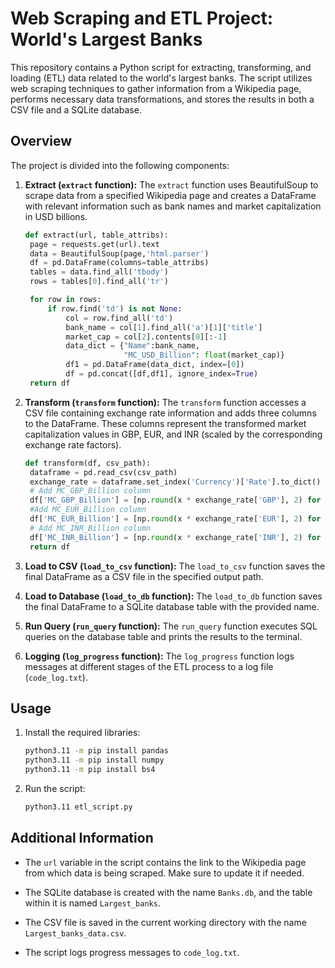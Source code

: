 # Web Scraping and ETL Project: World's Largest Banks

This repository contains a Python script for extracting, transforming, and loading (ETL) data related to the world's largest banks. The script utilizes web scraping techniques to gather information from a Wikipedia page, performs necessary data transformations, and stores the results in both a CSV file and a SQLite database.

## Overview

The project is divided into the following components:

1. **Extract (`extract` function):** The `extract` function uses BeautifulSoup to scrape data from a specified Wikipedia page and creates a DataFrame with relevant information such as bank names and market capitalization in USD billions.

   ```python
   def extract(url, table_attribs):
    page = requests.get(url).text
    data = BeautifulSoup(page,'html.parser')
    df = pd.DataFrame(columns=table_attribs)
    tables = data.find_all('tbody')
    rows = tables[0].find_all('tr')

    for row in rows:
        if row.find('td') is not None:
            col = row.find_all('td')
            bank_name = col[1].find_all('a')[1]['title']
            market_cap = col[2].contents[0][:-1]
            data_dict = {"Name":bank_name,
                         "MC_USD_Billion": float(market_cap)}
            df1 = pd.DataFrame(data_dict, index=[0])
            df = pd.concat([df,df1], ignore_index=True)
    return df

   ```

3. **Transform (`transform` function):** The `transform` function accesses a CSV file containing exchange rate information and adds three columns to the DataFrame. These columns represent the transformed market capitalization values in GBP, EUR, and INR (scaled by the corresponding exchange rate factors).

   ```python
   def transform(df, csv_path):
    dataframe = pd.read_csv(csv_path)
    exchange_rate = dataframe.set_index('Currency')['Rate'].to_dict()
    # Add MC_GBP_Billion column
    df['MC_GBP_Billion'] = [np.round(x * exchange_rate['GBP'], 2) for x in df['MC_USD_Billion']]
    #Add MC_EUR_Billion column
    df['MC_EUR_Billion'] = [np.round(x * exchange_rate['EUR'], 2) for x in df['MC_USD_Billion']]
    # Add MC_INR_Billion column
    df['MC_INR_Billion'] = [np.round(x * exchange_rate['INR'], 2) for x in df['MC_USD_Billion']]
    return df
   ```

5. **Load to CSV (`load_to_csv` function):** The `load_to_csv` function saves the final DataFrame as a CSV file in the specified output path.

6. **Load to Database (`load_to_db` function):** The `load_to_db` function saves the final DataFrame to a SQLite database table with the provided name.

7. **Run Query (`run_query` function):** The `run_query` function executes SQL queries on the database table and prints the results to the terminal.

8. **Logging (`log_progress` function):** The `log_progress` function logs messages at different stages of the ETL process to a log file (`code_log.txt`).

## Usage

1. Install the required libraries:

    ```bash
    python3.11 -m pip install pandas
    python3.11 -m pip install numpy
    python3.11 -m pip install bs4
    ```

2. Run the script:

    ```bash
    python3.11 etl_script.py
    ```

## Additional Information

- The `url` variable in the script contains the link to the Wikipedia page from which data is being scraped. Make sure to update it if needed.

- The SQLite database is created with the name `Banks.db`, and the table within it is named `Largest_banks`.

- The CSV file is saved in the current working directory with the name `Largest_banks_data.csv`.

- The script logs progress messages to `code_log.txt`. 
